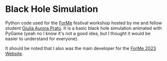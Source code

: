 # Black Hole Simulation
Python code used for the [ForMe](https://www.liceocassini.it/pages/forme.php) festival workshop hosted by me and fellow student [Giulia Aurora Prato](https://github.com/Giulia-aurora).
It is a basic black hole simulation animated with PyGame (yeah no I know it's not a good idea, but I thought it would be easier to understand for everyone).

It should be noted that I also was the main developer for the [ForMe 2023 Website](https://github.com/lorenzo-frittoli/forme-website).
